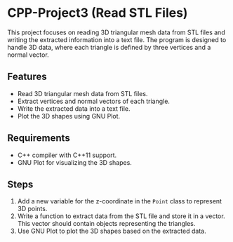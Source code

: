 # CPP-Project3 (Read STL Files)

This project focuses on reading 3D triangular mesh data from STL files and writing the extracted information into a text file. The program is designed to handle 3D data, where each triangle is defined by three vertices and a normal vector.

## Features

- Read 3D triangular mesh data from STL files.
- Extract vertices and normal vectors of each triangle.
- Write the extracted data into a text file.
- Plot the 3D shapes using GNU Plot.

## Requirements

- C++ compiler with C++11 support.
- GNU Plot for visualizing the 3D shapes.

## Steps

1. Add a new variable for the z-coordinate in the `Point` class to represent 3D points.
2. Write a function to extract data from the STL file and store it in a vector. This vector should contain objects representing the triangles.
3. Use GNU Plot to plot the 3D shapes based on the extracted data.
